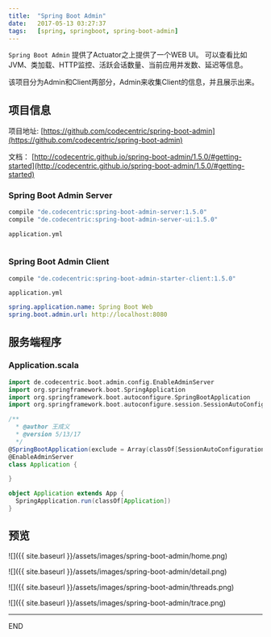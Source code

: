 ```yaml
---
title:  "Spring Boot Admin"
date:   2017-05-13 03:27:37
tags:   [spring, springboot, spring-boot-admin]
---
```

`Spring Boot Admin` 提供了Actuator之上提供了一个WEB UI。
可以查看比如JVM、类加载、HTTP监控、活跃会话数量、当前应用并发数、延迟等信息。

该项目分为Admin和Client两部分，Admin来收集Client的信息，并且展示出来。

## 项目信息
项目地址: [https://github.com/codecentric/spring-boot-admin](https://github.com/codecentric/spring-boot-admin)

文档： [http://codecentric.github.io/spring-boot-admin/1.5.0/#getting-started](http://codecentric.github.io/spring-boot-admin/1.5.0/#getting-started)

### Spring Boot Admin Server
```groovy
compile "de.codecentric:spring-boot-admin-server:1.5.0"
compile "de.codecentric:spring-boot-admin-server-ui:1.5.0"
```

`application.yml`
```yml

```

### Spring Boot Admin Client
```groovy
compile "de.codecentric:spring-boot-admin-starter-client:1.5.0"
```

`application.yml`
```yml
spring.application.name: Spring Boot Web
spring.boot.admin.url: http://localhost:8080
```


## 服务端程序
### Application.scala
```scala
import de.codecentric.boot.admin.config.EnableAdminServer
import org.springframework.boot.SpringApplication
import org.springframework.boot.autoconfigure.SpringBootApplication
import org.springframework.boot.autoconfigure.session.SessionAutoConfiguration

/**
  * @author 王成义
  * @version 5/13/17
  */
@SpringBootApplication(exclude = Array(classOf[SessionAutoConfiguration]))
@EnableAdminServer
class Application {

}

object Application extends App {
  SpringApplication.run(classOf[Application])
}
```

## 预览


![]({{ site.baseurl }}/assets/images/spring-boot-admin/home.png)

![]({{ site.baseurl }}/assets/images/spring-boot-admin/detail.png)

![]({{ site.baseurl }}/assets/images/spring-boot-admin/threads.png)

![]({{ site.baseurl }}/assets/images/spring-boot-admin/trace.png)


---
END
